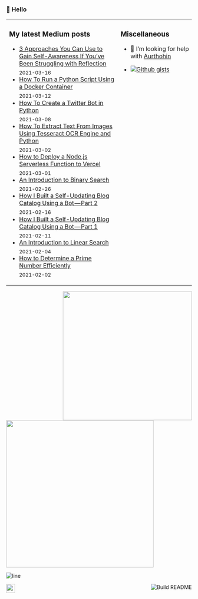 ### 👋  Hello

<table>
<tr>
<td width="60%" valign="top">

### My latest Medium posts

<!-- blog starts -->
* [3 Approaches You Can Use to Gain Self-Awareness If You’ve Been Struggling with Reflection](https://medium.com/illumination/3-approaches-you-can-use-to-gain-self-awareness-if-youve-been-struggling-with-reflection-a6dcc310720a?source=rss-4430950b9342------2) <br/> <sub>2021-03-16</sub>
* [How To Run a Python Script Using a Docker Container](https://towardsdatascience.com/how-to-run-a-python-script-using-a-docker-container-ea248e618e32?source=rss-4430950b9342------2) <br/> <sub>2021-03-12</sub>
* [How To Create a Twitter Bot in Python](https://levelup.gitconnected.com/how-to-create-a-twitter-bot-in-python-bf49a384905f?source=rss-4430950b9342------2) <br/> <sub>2021-03-08</sub>
* [How To Extract Text From Images Using Tesseract OCR Engine and Python](https://towardsdatascience.com/how-to-extract-text-from-images-using-tesseract-ocr-engine-and-python-22934125fdd5?source=rss-4430950b9342------2) <br/> <sub>2021-03-02</sub>
* [How to Deploy a Node.js Serverless Function to Vercel](https://javascript.plainenglish.io/how-to-deploy-a-node-js-serverless-function-to-vercel-a0dc13cefa0e?source=rss-4430950b9342------2) <br/> <sub>2021-03-01</sub>
* [An Introduction to Binary Search](https://medium.com/logic-gates/an-introduction-to-binary-search-7518db2b70b4?source=rss-4430950b9342------2) <br/> <sub>2021-02-26</sub>
* [How I Built a Self-Updating Blog Catalog Using a Bot — Part 2](https://levelup.gitconnected.com/how-i-built-a-self-updating-blog-catalog-using-a-bot-part-2-a67968be5f42?source=rss-4430950b9342------2) <br/> <sub>2021-02-16</sub>
* [How I Built a Self-Updating Blog Catalog Using a Bot — Part 1](https://levelup.gitconnected.com/how-i-built-a-self-updating-blog-catalog-using-a-bot-part-1-bd7399ba1e4f?source=rss-4430950b9342------2) <br/> <sub>2021-02-11</sub>
* [An Introduction to Linear Search](https://medium.com/logic-gates/an-introduction-to-linear-search-269e2038e952?source=rss-4430950b9342------2) <br/> <sub>2021-02-04</sub>
* [How to Determine a Prime Number Efficiently](https://medium.com/logic-gates/how-to-determine-a-prime-number-efficiently-bca843c4d377?source=rss-4430950b9342------2) <br/> <sub>2021-02-02</sub>
<!-- blog ends -->
</td>
<td width="40%" valign="top">

### Miscellaneous

- 🤔 I’m looking for help with [Aurthohin][aurthohin]
<!-- https://github.com/lifeparticle/Gist-Count -->
- [![Github gists](https://gist-count.vercel.app/api?username=lifeparticle)](https://gist.github.com/lifeparticle)

</td>
</tr>
</table>

<a href="https://github.com/anuraghazra/github-readme-stats"><img src="https://github-readme-stats.vercel.app/api?username=lifeparticle&theme=dark&show_icons=true" width=350 align="right" /></a>
<!-- programmer_humor_img starts -->
<a href="https://imgur.com/r/ProgrammerHumor/xZT0xXv"><img height="400" width="400" src="https://i.imgur.com/xZT0xXv.jpg"></a>
<!-- programmer_humor_img ends -->

![line](https://user-images.githubusercontent.com/1612112/89610802-d9f02000-d8be-11ea-873f-aa51c23073e5.png)


[<img height="24" width="24" src="https://cdn.jsdelivr.net/npm/simple-icons@4.8.0/icons/linktree.svg" />][linktree]
[<img align="right" src="https://github.com/lifeparticle/lifeparticle/workflows/Build%20README/badge.svg" alt="Build README">][build]

[linktree]: https://linktr.ee/lifeparticle
[build]: https://github.com/lifeparticle/lifeparticle/workflows/Build%20README/badge.svg
[aurthohin]: https://github.com/lifeparticle/Aurthohin
